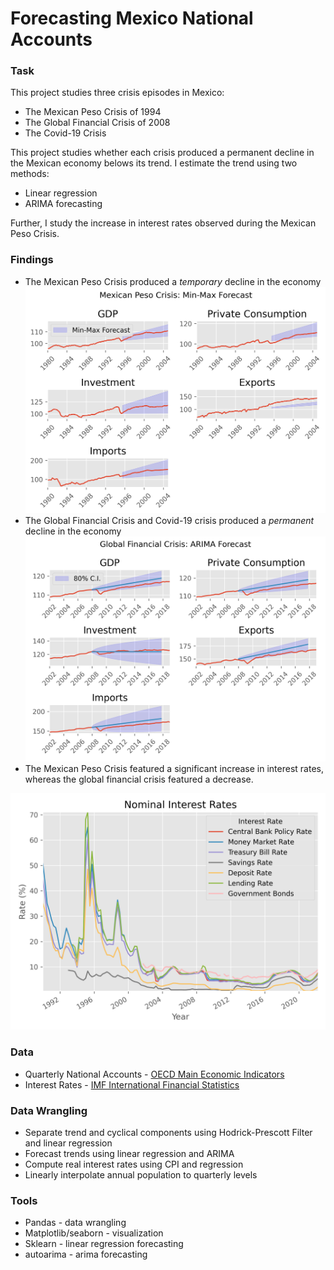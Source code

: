 # Forecasting Mexico National Accounts
### Task
This project studies three crisis episodes in Mexico:
- The Mexican Peso Crisis of 1994
- The Global Financial Crisis of 2008
- The Covid-19 Crisis

This project studies whether each crisis produced a permanent decline in the Mexican economy belows its trend. I estimate the trend using two methods:
- Linear regression
- ARIMA forecasting

Further, I study the increase in interest rates observed during the Mexican Peso Crisis.

### Findings
- The Mexican Peso Crisis produced a *temporary* decline in the economy
![blah](./fig/mpc_regression.png)
- The Global Financial Crisis and Covid-19 crisis produced a *permanent* decline in the economy
![blah](./fig/gfc_arima.png)
- The Mexican Peso Crisis featured a significant increase in interest rates, whereas the global financial crisis featured a decrease.

![blah](./fig/nominal_rates.png)

### Data
- Quarterly National Accounts - [OECD Main Economic Indicators](https://www.oecd.org/sdd/oecdmaineconomicindicatorsmei.htm)
- Interest Rates - [IMF International Financial Statistics](https://data.imf.org/?sk=4c514d48-b6ba-49ed-8ab9-52b0c1a0179b)

### Data Wrangling
- Separate trend and cyclical components using Hodrick-Prescott Filter and linear regression
- Forecast trends using linear regression and ARIMA
- Compute real interest rates using CPI and regression
- Linearly interpolate annual population to quarterly levels

### Tools
- Pandas - data wrangling
- Matplotlib/seaborn - visualization
- Sklearn - linear regression forecasting
- autoarima - arima forecasting